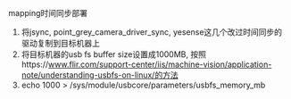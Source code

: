 mapping时间同步部署

1. 将jsync, point_grey_camera_driver_sync, yesense这几个改过时间同步的驱动复制到目标机器上
2. 将目标机器的usb fs buffer size设置成1000MB, 按照https://www.flir.com/support-center/iis/machine-vision/application-note/understanding-usbfs-on-linux/的方法
3. echo 1000 > /sys/module/usbcore/parameters/usbfs_memory_mb